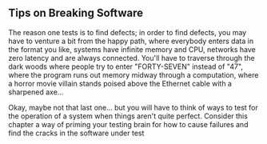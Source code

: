 ## Tips on Breaking Software

   The reason one tests is to find defects; in order to find defects, you may have to venture a bit from the happy path, where everybody enters data in the format you like, systems have infinite memory and CPU, networks have zero latency and are always connected.  You'll have to traverse through the dark woods where people try to enter "FORTY-SEVEN" instead of "47", where the program runs out memory midway through a computation, where a horror movie villain stands poised above the Ethernet cable with a sharpened axe...

   Okay, maybe not that last one... but you will have to think of ways to test for the operation of a system when things aren't quite perfect.  Consider this chapter a way of priming your testing brain for how to cause failures and find the cracks in the software under test

